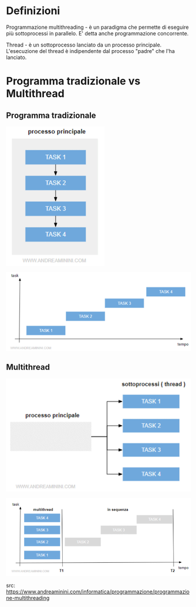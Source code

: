 
# Definizioni
Programmazione multithreading - è un paradigma che permette di eseguire più sottoprocessi in parallelo. E' detta anche programmazione concorrente.

Thread - è un sottoprocesso lanciato da un processo principale. L'esecuzione del thread è indipendente dal processo "padre" che l'ha lanciato. 

# Programma tradizionale vs Multithread

## Programma tradizionale
![programma tradizionale](../images/image.png)

![esecuzione: un task alla volta / batch mode](../images/image-1.png)

## Multithread
![processo principale diviso in varie sottoprocessi](../images/image-2.png)

![esecuzione a parallelo](../images/image-3.png)

src: https://www.andreaminini.com/informatica/programmazione/programmazione-multithreading
